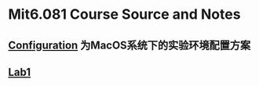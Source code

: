 # Mit6.081 Course Source and Notes
## [Configuration](./Configuration/实验环境配置.md) 为MacOS系统下的实验环境配置方案
## [Lab1](./Lab1/lab1.md)
